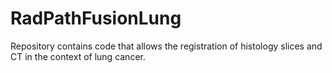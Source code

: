 # RadPathFusionLung
Repository contains code that allows the registration of histology slices and CT in the context of lung cancer. 
